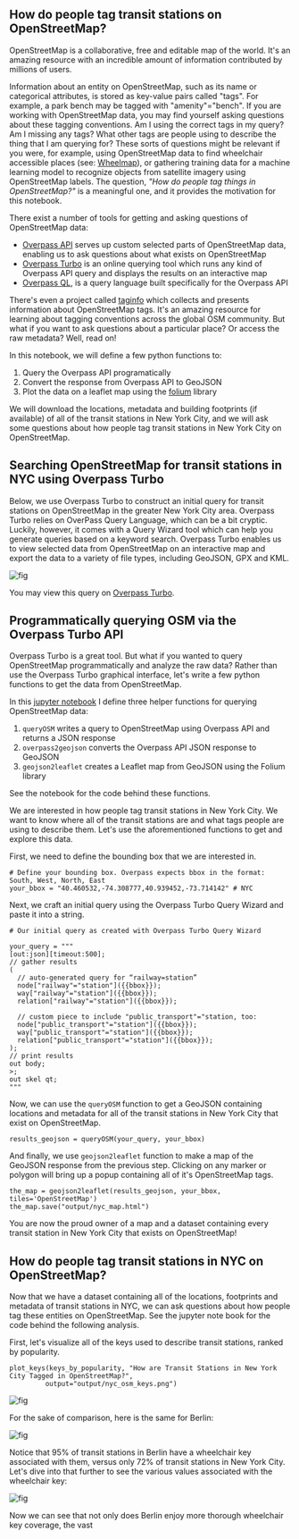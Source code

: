 ## How do people tag transit stations on OpenStreetMap?

OpenStreetMap is a collaborative, free and editable map of the world. It's an amazing resource with an incredible amount of information contributed by millions of users.

Information about an entity on OpenStreetMap, such as its name or categorical attributes, is stored as key-value pairs called "tags". For example, a park bench may be tagged with "amenity"="bench". If you are working with OpenStreetMap data, you may find yourself asking questions about these tagging conventions. Am I using the correct tags in my query? Am I missing any tags? What other tags are people using to describe the thing that I am querying for? These sorts of questions might be relevant if you were, for example, using OpenStreetMap data to find wheelchair accessible places (see: [Wheelmap](https://wheelmap.org/en/map#/?zoom=14)), or gathering training data for a machine learning model to recognize objects from satellite imagery using OpenStreetMap labels. The question, *"How do people tag things in OpenStreetMap?"* is a meaningful one, and it provides the motivation for this notebook.

There exist a number of tools for getting and asking questions of OpenStreetMap data:

- [Overpass API](http://wiki.openstreetmap.org/wiki/Overpass_API) serves up custom selected parts of OpenStreetMap data, enabling us to ask questions about what exists on OpenStreetMap
- [Overpass Turbo](http://overpass-turbo.eu/) is an online querying tool which runs any kind of Overpass API query and displays the results on an interactive map
- [Overpass QL](http://wiki.openstreetmap.org/wiki/Overpass_API/Overpass_QL), is a query language built specifically for the Overpass API

There's even a project called [taginfo](https://taginfo.openstreetmap.org/) which collects and presents information about OpenStreetMap tags. It's an amazing resource for learning about tagging conventions across the global OSM community. But what if you want to ask questions about a particular place? Or access the raw metadata? Well, read on!

In this notebook, we will define a few python functions to:

1) Query the Overpass API programatically
2) Convert the response from Overpass API to GeoJSON
3) Plot the data on a leaflet map using the [folium](https://github.com/python-visualization/folium) library
    
We will download the locations, metadata and building footprints (if available) of all of the transit stations in New York City, and we will ask some questions about how people tag transit stations in New York City on OpenStreetMap.

## Searching OpenStreetMap for transit stations in NYC using Overpass Turbo

Below, we use Overpass Turbo to construct an initial query for transit stations on OpenStreetMap in the greater New York City area. Overpass Turbo relies on OverPass Query Language, which can be a bit cryptic. Luckily, however, it comes with a Query Wizard tool which can help you generate queries based on a keyword search. Overpass Turbo enables us to view selected data from OpenStreetMap on an interactive map and export the data to a variety of file types, including GeoJSON, GPX and KML. 

![fig](https://i.imgur.com/1pkp9Ww.jpg)

You may view this query on [Overpass Turbo](http://overpass-turbo.eu/s/rZ7).

## Programmatically querying OSM via the Overpass Turbo API

Overpass Turbo is a great tool. But what if you wanted to query OpenStreetMap programmatically and analyze the raw data? Rather than use the Overpass Turbo graphical interface, let's write a few python functions to get the data from OpenStreetMap. 

In this [jupyter notebook](https://github.com/transitland/station-hierarchy-exploratory-analysis) I define three helper functions for querying OpenStreetMap data:

1. `queryOSM` writes a query to OpenStreetMap using Overpass API and returns a JSON response
2. `overpass2geojson` converts the Overpass API JSON response to GeoJSON
3. `geojson2leaflet` creates a Leaflet map from GeoJSON using the Folium library

See the notebook for the code behind these functions.

We are interested in how people tag transit stations in New York City. We want to know where all of the transit stations are and what tags people are using to describe them. Let's use the aforementioned functions to get and explore this data.

First, we need to define the bounding box that we are interested in.

```
# Define your bounding box. Overpass expects bbox in the format: South, West, North, East
your_bbox = "40.460532,-74.308777,40.939452,-73.714142" # NYC
```

Next, we craft an initial query using the Overpass Turbo Query Wizard and paste it into a string.

```
# Our initial query as created with Overpass Turbo Query Wizard

your_query = """
[out:json][timeout:500];
// gather results
(
  // auto-generated query for “railway=station”
  node["railway"="station"]({{bbox}});
  way["railway"="station"]({{bbox}});
  relation["railway"="station"]({{bbox}});
  
  // custom piece to include "public_transport"="station, too:
  node["public_transport"="station"]({{bbox}});
  way["public_transport"="station"]({{bbox}});
  relation["public_transport"="station"]({{bbox}});
);
// print results
out body;
>;
out skel qt;
"""
```

Now, we can use the `queryOSM` function to get a GeoJSON containing locations and metadata for all of the transit stations in New York City that exist on OpenStreetMap.

```
results_geojson = queryOSM(your_query, your_bbox)
```

And finally, we use `geojson2leaflet` function to make a map of the GeoJSON response from the previous step. Clicking on any marker or polygon will bring up a popup containing all of it's OpenStreetMap tags.

```
the_map = geojson2leaflet(results_geojson, your_bbox, tiles='OpenStreetMap')
the_map.save("output/nyc_map.html")
```

You are now the proud owner of a map and a dataset containing every transit station in New York City that exists on OpenStreetMap!

## How do people tag transit stations in NYC on OpenStreetMap?

Now that we have a dataset containing all of the locations, footprints and metadata of transit stations in NYC, we can ask questions about how people tag these entities on OpenStreetMap. See the jupyter note book for the code behind the following analysis.

First, let's visualize all of the keys used to describe transit stations, ranked by popularity.
```
plot_keys(keys_by_popularity, "How are Transit Stations in New York City Tagged in OpenStreetMap?",
         output="output/nyc_osm_keys.png")
```
![fig](https://i.imgur.com/OMFOl2G.png)

For the sake of comparison, here is the same for Berlin:

![fig](https://i.imgur.com/x4oleFY.png)

Notice that 95% of transit stations in Berlin have a wheelchair key associated with them, versus only 72% of transit stations in New York City. Let's dive into that further to see the various values associated with the wheelchair key:

![fig](https://i.imgur.com/bq5O6Vp.png)

Now we can see that not only does Berlin enjoy more thorough wheelchair key coverage, the vast





